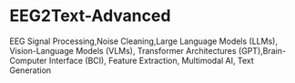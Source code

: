 # EEG2Text-Advanced
EEG Signal Processing,Noise Cleaning,Large Language Models (LLMs), Vision-Language Models (VLMs), Transformer Architectures (GPT),Brain-Computer Interface (BCI), Feature Extraction, Multimodal AI, Text Generation
